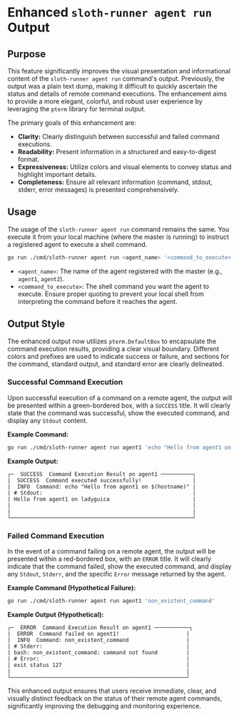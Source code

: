 # Enhanced `sloth-runner agent run` Output

## Purpose

This feature significantly improves the visual presentation and informational content of the `sloth-runner agent run` command's output. Previously, the output was a plain text dump, making it difficult to quickly ascertain the status and details of remote command executions. The enhancement aims to provide a more elegant, colorful, and robust user experience by leveraging the `pterm` library for terminal output.

The primary goals of this enhancement are:
*   **Clarity:** Clearly distinguish between successful and failed command executions.
*   **Readability:** Present information in a structured and easy-to-digest format.
*   **Expressiveness:** Utilize colors and visual elements to convey status and highlight important details.
*   **Completeness:** Ensure all relevant information (command, stdout, stderr, error messages) is presented comprehensively.

## Usage

The usage of the `sloth-runner agent run` command remains the same. You execute it from your local machine (where the master is running) to instruct a registered agent to execute a shell command.

```bash
go run ./cmd/sloth-runner agent run <agent_name> '<command_to_execute>'
```

*   `<agent_name>`: The name of the agent registered with the master (e.g., `agent1`, `agent2`).
*   `<command_to_execute>`: The shell command you want the agent to execute. Ensure proper quoting to prevent your local shell from interpreting the command before it reaches the agent.

## Output Style

The enhanced output now utilizes `pterm.DefaultBox` to encapsulate the command execution results, providing a clear visual boundary. Different colors and prefixes are used to indicate success or failure, and sections for the command, standard output, and standard error are clearly delineated.

### Successful Command Execution

Upon successful execution of a command on a remote agent, the output will be presented within a green-bordered box, with a `SUCCESS` title. It will clearly state that the command was successful, show the executed command, and display any `Stdout` content.

**Example Command:**
```bash
go run ./cmd/sloth-runner agent run agent1 'echo "Hello from agent1 on $(hostname)"'
```

**Example Output:**
```
┌─  SUCCESS  Command Execution Result on agent1 ──────────┐
|  SUCCESS  Command executed successfully!                |
|  INFO  Command: echo "Hello from agent1 on $(hostname)" |
| # Stdout:                                               |
| Hello from agent1 on ladyguica                          |
|                                                         |
|                                                         |
└─────────────────────────────────────────────────────────┘
```

### Failed Command Execution

In the event of a command failing on a remote agent, the output will be presented within a red-bordered box, with an `ERROR` title. It will clearly indicate that the command failed, show the executed command, and display any `Stdout`, `Stderr`, and the specific `Error` message returned by the agent.

**Example Command (Hypothetical Failure):**
```bash
go run ./cmd/sloth-runner agent run agent1 'non_existent_command'
```

**Example Output (Hypothetical):**
```
┌─  ERROR  Command Execution Result on agent1 ───────────┐
|  ERROR  Command failed on agent1!                     |
|  INFO  Command: non_existent_command                  |
| # Stderr:                                             |
| bash: non_existent_command: command not found         |
| # Error:                                              |
| exit status 127                                       |
|                                                       |
└───────────────────────────────────────────────────────┘
```

This enhanced output ensures that users receive immediate, clear, and visually distinct feedback on the status of their remote agent commands, significantly improving the debugging and monitoring experience.
